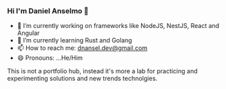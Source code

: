 ### Hi I'm Daniel Anselmo 👋


<!-- **dnanseldev/dnanseldev** is a ✨ _special_ ✨ repository because its `README.md` (this file) appears on your GitHub profile. -->

- 🔭 I’m currently working on frameworks like NodeJS, NestJS, React and Angular
- 🌱 I’m currently learning Rust and Golang
- 📫 How to reach me: dnansel.dev@gmail.com
- 😄 Pronouns: ...He/Him

This is not a portfolio hub, instead it's more a lab for practicing and experimenting solutions and new trends technolgies. 
